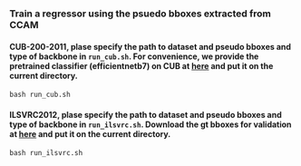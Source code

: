 ### Train a regressor using the psuedo bboxes extracted from CCAM
#### CUB-200-2011, plase specify the path to dataset and pseudo bboxes and type of backbone in `run_cub.sh`. For convenience, we provide the pretrained classifier (efficientnetb7) on CUB at [here](https://drive.google.com/file/d/1FvtrT-TybVDBkYmRpWeAU4i0l3xLo10V/view?usp=sharing) and put it on the current directory.

```
bash run_cub.sh
```
#### ILSVRC2012, plase specify the path to dataset and pseudo bboxes and type of backbone in `run_ilsvrc.sh`. Download the gt bboxes for validation at [here](https://drive.google.com/file/d/1D501nKfJ2TZGoHqj0neNL93G4R8Knd4b/view?usp=sharing) and put it on the current directory.

```
bash run_ilsvrc.sh
```
